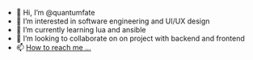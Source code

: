 - 👋 Hi, I’m @quantumfate
- 👀 I’m interested in software engineering and UI/UX design
- 🌱 I’m currently learning lua and ansible
- 💞️ I’m looking to collaborate on on project with backend and frontend
- 📫 [How to reach me ...](https://www.linkedin.com/in/leon-connor-holm-02b471213/)
<!---
quantumfate/quantumfate is a ✨ special ✨ repository because its `README.md` (this file) appears on your GitHub profile.
You can click the Preview link to take a look at your changes.
--->
